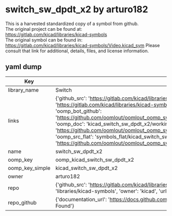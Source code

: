 # switch_sw_dpdt_x2 by arturo182  
This is a harvested standardized copy of a symbol from github.  
The original project can be found at:  
https://gitlab.com/kicad/libraries/kicad-symbols  
The original symbol can be found in:
https://gitlab.com/kicad/libraries/kicad-symbols/Video.kicad_sym
Please consult that link for additional, details, files, and license information.  
## yaml dump  
| Key | Value |  
| --- | --- |  
| library_name | Switch |  
| links | {'github_src': 'https://gitlab.com/kicad/libraries/kicad-symbols/Video.kicad_sym', 'github_src_repo': 'https://gitlab.com/kicad/libraries/kicad-symbols', 'oomp_bot': 'kicad_switch_sw_dpdt_x2/working', 'oomp_bot_github': 'https://github.com/oomlout/oomlout_oomp_symbol_bot/tree/main/kicad_switch_sw_dpdt_x2/working', 'oomp_doc': 'kicad_switch_sw_dpdt_x2/working', 'oomp_doc_github': 'https://github.com/oomlout/oomlout_oomp_symbol_doc/tree/main/kicad_switch_sw_dpdt_x2/working', 'oomp_src_flat': 'symbols_flat/kicad_switch_sw_dpdt_x2/working', 'oomp_src_flat_github': 'https://github.com/oomlout/oomlout_oomp_symbol_src/tree/main/kicad_switch_sw_dpdt_x2/working'} |  
| name | switch_sw_dpdt_x2 |  
| oomp_key | oomp_kicad_switch_sw_dpdt_x2 |  
| oomp_key_simple | kicad_switch_sw_dpdt_x2 |  
| owner | arturo182 |  
| repo | {'github_src': 'https://gitlab.com/kicad/libraries/kicad-symbols/Video.kicad_sym', 'name': 'libraries/kicad-symbols', 'owner': 'kicad', 'url': 'https://gitlab.com/kicad/libraries/kicad-symbols'} |  
| repo_github | {'documentation_url': 'https://docs.github.com/rest/repos/repos#get-a-repository', 'message': 'Not Found'} |  

